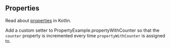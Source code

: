 ## Properties

Read about [properties](properties_and_fields) in Kotlin.

Add a custom setter to PropertyExample.propertyWithCounter so that
the `counter` property is incremented every time `propertyWithCounter` is assigned to.
